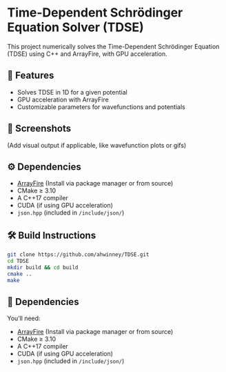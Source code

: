 # Time-Dependent Schrödinger Equation Solver (TDSE)

This project numerically solves the Time-Dependent Schrödinger Equation (TDSE) using C++ and ArrayFire, with GPU acceleration.

## 🧠 Features

* Solves TDSE in 1D for a given potential
* GPU acceleration with ArrayFire
* Customizable parameters for wavefunctions and potentials

## 📸 Screenshots

(Add visual output if applicable, like wavefunction plots or gifs)

## ⚙️ Dependencies

- [ArrayFire](https://arrayfire.com/) (Install via package manager or from source)
- CMake ≥ 3.10
- A C++17 compiler
- CUDA (if using GPU acceleration)
- `json.hpp` (included in `/include/json/`)

## 🛠️ Build Instructions

```bash
git clone https://github.com/ahwinney/TDSE.git
cd TDSE
mkdir build && cd build
cmake ..
make
```


## 🔌 Dependencies

You’ll need:

- [ArrayFire](https://arrayfire.com/) (Install via package manager or from source)
- CMake ≥ 3.10
- A C++17 compiler
- CUDA (if using GPU acceleration)
- `json.hpp` (included in `/include/json/`)


